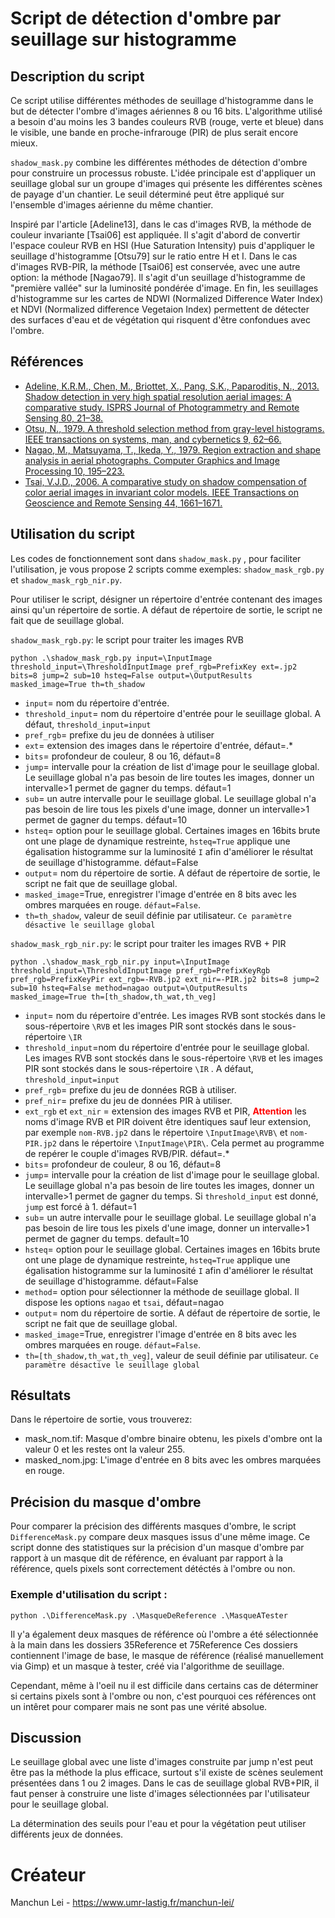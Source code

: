 # Script de détection d'ombre par seuillage sur histogramme

## Description du script
Ce script utilise différentes méthodes de seuillage d'histogramme dans le but de détecter l'ombre d'images aériennes 8 ou 16 bits. L'algorithme utilisé a besoin d'au moins les 3 bandes couleurs RVB (rouge, verte et bleue) dans le visible, une bande en proche-infrarouge (PIR) de plus serait encore mieux.  


`shadow_mask.py` combine les différentes méthodes de détection d'ombre pour construire un processus robuste. L'idée principale est d'appliquer un seuillage global sur un groupe d'images qui présente les différentes scènes de payage d'un chantier. Le seuil déterminé peut être appliqué sur l'ensemble d'images aérienne du même chantier.

Inspiré par l'article [Adeline13], dans le cas d'images RVB, la méthode de couleur invariante [Tsai06] est appliquée. Il s'agit d'abord de convertir l'espace couleur RVB en HSI (Hue Saturation Intensity) puis d'appliquer le seuillage d'histogramme [Otsu79] sur le ratio entre H et I. Dans le cas d'images RVB-PIR, la méthode [Tsai06] est conservée, avec une autre option: la méthode [Nagao79]. Il s'agit d'un seuillage d'histogramme de "première vallée" sur la luminosité pondérée d'image. En fin, les seuillages d'histogramme sur les cartes de  NDWI (Normalized Difference Water Index) et NDVI (Normalized difference Vegetaion Index) permettent de détecter des surfaces d'eau et de végétation qui risquent d'être confondues avec l'ombre.

## Références

* [Adeline, K.R.M., Chen, M., Briottet, X., Pang, S.K., Paparoditis, N.,  2013. Shadow detection in very high spatial resolution aerial images: A  comparative study. ISPRS Journal of Photogrammetry and Remote Sensing  80, 21–38.](https://www.sciencedirect.com/science/article/pii/S0924271613000415)
* [Otsu, N., 1979. A threshold selection method from gray-level histograms. IEEE transactions on systems, man, and cybernetics 9, 62–66.](https://ieeexplore.ieee.org/document/4310076)
* [Nagao, M., Matsuyama, T., Ikeda, Y., 1979. Region extraction and shape  analysis in aerial photographs. Computer Graphics and Image Processing  10, 195–223.](https://www.sciencedirect.com/science/article/pii/0146664X79900017)
* [Tsai, V.J.D., 2006. A comparative study on shadow compensation of color  aerial images in invariant color models. IEEE Transactions on Geoscience and Remote Sensing 44, 1661–1671.](https://ieeexplore.ieee.org/document/1634729)

## Utilisation du script

Les codes de fonctionnement sont dans `shadow_mask.py` , pour faciliter l'utilisation, je vous propose 2 scripts comme exemples: `shadow_mask_rgb.py` et `shadow_mask_rgb_nir.py`.

Pour utiliser le script, désigner un répertoire d'entrée contenant des images ainsi qu'un répertoire de sortie.  A défaut de répertoire de sortie, le script ne fait que de seuillage global.

`shadow_mask_rgb.py`: le script pour traiter les images RVB

```  
python .\shadow_mask_rgb.py input=\InputImage threshold_input=\ThresholdInputImage pref_rgb=PrefixKey ext=.jp2 bits=8 jump=2 sub=10 hsteq=False output=\OutputResults masked_image=True th=th_shadow
```
- `input`= nom du répertoire d'entrée.
- `threshold_input`= nom du répertoire d'entrée pour le seuillage global. A défaut, `threshold_input=input`
- `pref_rgb`= prefixe du jeu de données à utiliser 
- `ext`= extension des images dans le répertoire d'entrée, défaut=.*
- `bits`= profondeur de couleur,  8 ou 16, défaut=8
- `jump`= intervalle pour la création de list d'image pour le seuillage global. Le seuillage global n'a pas besoin de lire toutes les images, donner un intervalle>1 permet de gagner du temps. défaut=1
- `sub`= un autre intervalle pour le seuillage global. Le seuillage global n'a pas besoin de lire tous les pixels d'une image, donner un intervalle>1 permet de gagner du temps. défaut=10 
- `hsteq`= option pour le seuillage global. Certaines images en 16bits brute ont une plage de dynamique restreinte, `hsteq=True` applique une égalisation histogramme sur  la luminosité `I` afin d'améliorer le résultat de seuillage d'histogramme. défaut=False
- `output`= nom du répertoire de sortie. A défaut de répertoire de sortie, le script ne fait que de seuillage global.
- `masked_image`=True, enregistrer l'image d'entrée en 8 bits avec les ombres marquées en rouge. `défaut=False`.
- `th=th_shadow`, valeur de seuil définie par utilisateur. `Ce paramètre désactive le seuillage global`


`shadow_mask_rgb_nir.py`: le script pour traiter les images RVB + PIR
```  
python .\shadow_mask_rgb_nir.py input=\InputImage threshold_input=\ThresholdInputImage pref_rgb=PrefixKeyRgb pref_rgb=PrefixKeyPir ext_rgb=-RVB.jp2 ext_nir=-PIR.jp2 bits=8 jump=2 sub=10 hsteq=False method=nagao output=\OutputResults masked_image=True th=[th_shadow,th_wat,th_veg] 
```
- `input`= nom du répertoire d'entrée. Les images RVB sont stockés dans le sous-répertoire `\RVB` et les images PIR sont stockés dans le sous-répertoire `\IR`
- `threshold_input`=nom du répertoire d'entrée pour le seuillage global. Les images RVB sont stockés dans le sous-répertoire `\RVB` et les images PIR sont stockés dans le sous-répertoire `\IR` . A défaut, `threshold_input=input`
- `pref_rgb`= prefixe du jeu de données RGB à utiliser.
- `pref_nir`= prefixe du jeu de données PIR à utiliser. 
- `ext_rgb` et `ext_nir` =  extension des images RVB et PIR, **<font color=#FF0000>Attention</font>** les noms d'image RVB et PIR doivent être identiques sauf leur extension, par exemple `nom-RVB.jp2`  dans le répertoire `\InputImage\RVB\` et `nom-PIR.jp2`  dans le répertoire `\InputImage\PIR\`. Cela permet au programme de repérer le couple d'images RVB/PIR.  défaut=.*
- `bits`= profondeur de couleur,  8 ou 16, défaut=8
- `jump`= intervalle pour la création de list d'image pour le seuillage global. Le seuillage global n'a pas besoin de lire toutes les images, donner un intervalle>1 permet de gagner du temps. Si `threshold_input` est donné, `jump` est forcé à 1. défaut=1
- `sub`= un autre intervalle pour le seuillage global. Le seuillage global n'a pas besoin de lire tous les pixels d'une image, donner un intervalle>1 permet de gagner du temps. default=10 
- `hsteq`= option pour le seuillage global. Certaines images en 16bits brute ont une plage de dynamique restreinte, `hsteq=True` applique une égalisation histogramme sur  la luminosité `I` afin d'améliorer le résultat de seuillage d'histogramme. défaut=False
- `method`= option pour sélectionner la méthode de seuillage global. Il dispose les options `nagao` et `tsai`, défaut=nagao
- `output`= nom du répertoire de sortie. A défaut de répertoire de sortie, le script ne fait que de seuillage global.
- `masked_image`=True, enregistrer l'image d'entrée en 8 bits avec les ombres marquées en rouge. `défaut=False`.
- `th=[th_shadow,th_wat,th_veg]`, valeur de seuil définie par utilisateur. `Ce paramètre désactive le seuillage global`

## Résultats
Dans le répertoire de sortie, vous trouverez: 
- mask_nom.tif:  Masque d'ombre binaire obtenu, les pixels d'ombre ont la valeur 0 et les restes ont la valeur 255.
- masked_nom.jpg: L'image d'entrée en 8 bits avec les ombres marquées en rouge.

## Précision du masque d'ombre
Pour comparer la précision des différents masques d'ombre, le script ``DifferenceMask.py`` compare deux masques issus d'une même image.
Ce script donne des statistiques sur la précision d'un masque d'ombre par rapport à un masque dit de référence, en évaluant par rapport à la référence, quels pixels sont correctement détéctés à l'ombre ou non. 

### Exemple d'utilisation du script :
```  
python .\DifferenceMask.py .\MasqueDeReference .\MasqueATester 
```
Il y'a également deux masques de référence où l'ombre a été sélectionnée à la main dans les dossiers 35Reference et 75Reference
Ces dossiers contiennent l'image de base, le masque de référence (réalisé manuellement via Gimp) et un masque à tester, créé via l'algorithme de seuillage.

Cependant, même à l'oeil nu il est difficile dans certains cas de déterminer si certains pixels sont à l'ombre ou non, c'est pourquoi ces références ont un intêret pour comparer mais ne sont pas une vérité absolue.

## Discussion

Le seuillage global avec une liste d'images construite par jump n'est peut être pas la méthode la plus efficace, surtout s'il existe de scènes seulement présentées dans 1 ou 2 images. Dans le cas de seuillage global RVB+PIR, il faut penser à construire une liste d'images sélectionnées par l'utilisateur pour le seuillage global.

La détermination des seuils pour l'eau et pour la végétation peut utiliser différents jeux de données.

# Créateur 
Manchun Lei - https://www.umr-lastig.fr/manchun-lei/
